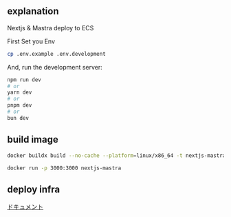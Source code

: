 ## explanation

Nextjs & Mastra deploy to ECS

First Set you Env

```bash
cp .env.example .env.development
```

And, run the development server:

```bash
npm run dev
# or
yarn dev
# or
pnpm dev
# or
bun dev
```

## build image

```bash
docker buildx build --no-cache --platform=linux/x86_64 -t nextjs-mastra .

docker run -p 3000:3000 nextjs-mastra
```

## deploy infra

[ドキュメント](./iac/README.md)
